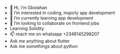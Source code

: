 - 👋 Hi, I’m Gbolahan
- 👀 I’m interested in coding, majorly app development
- 🌱 I’m currently learning app development
- 💞️ I’m looking to collaborate on frontend jobs
- Learning Solidity
- 📫 reach me on whatsapp +2348145298207
- Ask me anything about flutter
- Ask me somethings about python

<!---
gboliknow/gboliknow is a ✨ special ✨ repository because its `README.md` (this file) appears on your GitHub profile.
You can click the Preview link to take a look at your changes.
--->
